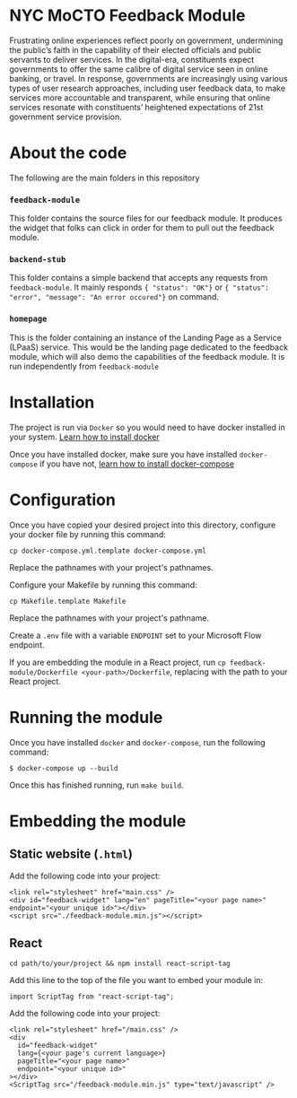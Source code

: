 # NYC MoCTO Feedback Module

Frustrating online experiences reflect poorly on government, undermining the public’s faith in the capability of their elected officials and public servants to deliver services. In the digital-era, constituents expect governments to offer the same calibre of digital service seen in online banking, or travel. In response, governments are increasingly using various types of user research approaches, including user feedback data, to make services more accountable and transparent, while ensuring that online services resonate with constituents’ heightened expectations of 21st government service provision.

# About the code

The following are the main folders in this repository

### `feedback-module`

This folder contains the source files for our feedback module. It produces the widget that folks can click in order for them to pull out the feedback module.

### `backend-stub`

This folder contains a simple backend that accepts any requests from `feedback-module`. It mainly responds `{ "status": "OK"}` or `{ "status": "error", "message": "An error occured"}` on command.

### `homepage`

This is the folder containing an instance of the Landing Page as a Service (LPaaS) service. This would be the landing page dedicated to the feedback module, which will also demo the capabilities of the feedback module. It is run independently from `feedback-module`

# Installation

The project is run via `Docker` so you would need to have docker installed in your system. [Learn how to install docker](https://docs.docker.com/get-docker/)

Once you have installed docker, make sure you have installed `docker-compose` if you have not, [learn how to install docker-compose](https://docs.docker.com/compose/install/)

# Configuration

Once you have copied your desired project into this directory, configure your docker file by running this command:

```
cp docker-compose.yml.template docker-compose.yml
```

Replace the pathnames with your project's pathnames.

Configure your Makefile by running this command:

```
cp Makefile.template Makefile
```

Replace the pathnames with your project's pathname.

Create a `.env` file with a variable `ENDPOINT` set to your Microsoft Flow endpoint.

If you are embedding the module in a React project, run `cp feedback-module/Dockerfile <your-path>/Dockerfile`, replacing <your-path> with the path to your React project.

# Running the module

Once you have installed `docker` and `docker-compose`, run the following command:

```
$ docker-compose up --build
```

Once this has finished running, run `make build`.

# Embedding the module

## Static website (`.html`)

Add the following code into your project:

```
<link rel="stylesheet" href="main.css" />
<div id="feedback-widget" lang="en" pageTitle="<your page name>" endpoint="<your unique id>"></div>
<script src="./feedback-module.min.js"></script>
```

## React

```
cd path/to/your/project && npm install react-script-tag
```

Add this line to the top of the file you want to embed your module in:

```
import ScriptTag from "react-script-tag";
```

Add the following code into your project:

```
<link rel="stylesheet" href="/main.css" />
<div
  id="feedback-widget"
  lang={<your page's current language>}
  pageTitle="<your page name>"
  endpoint="<your unique id>"
></div>
<ScriptTag src="/feedback-module.min.js" type="text/javascript" />
```
